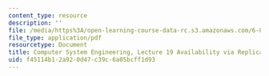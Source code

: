 ```yaml
---
content_type: resource
description: ''
file: /media/https%3A/open-learning-course-data-rc.s3.amazonaws.com/6-033-computer-system-engineering-spring-2018/f45114b12a920d47c39c6a05bcff1d93_MIT6_033S18lec19.pdf
file_type: application/pdf
resourcetype: Document
title: Computer System Engineering, Lecture 19 Availability via Replication
uid: f45114b1-2a92-0d47-c39c-6a05bcff1d93
---
```


